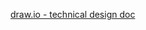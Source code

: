 [draw.io - technical design doc](https://drive.google.com/file/d/1rilQmXpgxvZCX-5ToE0Tj31wPlBqX8H_/view?usp=sharing)
